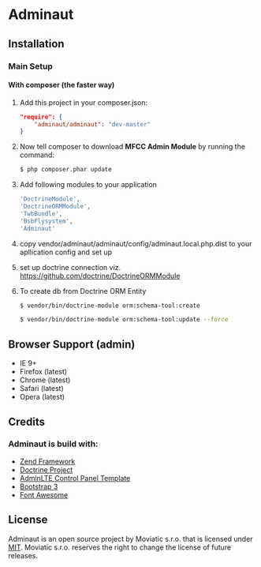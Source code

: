 # Adminaut

Installation
------------

### Main Setup

#### With composer (the faster way)

1. Add this project in your composer.json:

    ```json
    "require": {
        "adminaut/adminaut": "dev-master"
    }
    ```

2. Now tell composer to download __MFCC Admin Module__ by running the command:

    ```bash
    $ php composer.phar update
    ```

3. Add following modules to your application
    ```php
    'DoctrineModule',
    'DoctrineORMModule',
    'TwbBundle',
    'BsbFlysystem',
    'Adminaut'
    ```

4. copy vendor/adminaut/adminaut/config/adminaut.local.php.dist to your apllication config and set up

5. set up doctrine connection viz. https://github.com/doctrine/DoctrineORMModule

6. To create db from Doctrine ORM Entity

    ```bash
    $ vendor/bin/doctrine-module orm:schema-tool:create
    ```
  
    ```bash
    $ vendor/bin/doctrine-module orm:schema-tool:update --force
    ```

## Browser Support (admin)

- IE 9+
- Firefox (latest)
- Chrome (latest)
- Safari (latest)
- Opera (latest)


## Credits

### Adminaut is build with:
- [Zend Framework](https://framework.zend.com/)
- [Doctrine Project](http://www.doctrine-project.org/)
- [AdminLTE Control Panel Template](https://almsaeedstudio.com/)
- [Bootstrap 3](https://getbootstrap.com/)
- [Font Awesome](http://fontawesome.io)


## License

Adminaut is an open source project by Moviatic s.r.o. that is licensed under [MIT](http://opensource.org/licenses/MIT). Moviatic s.r.o. reserves the right to change the license of future releases.

